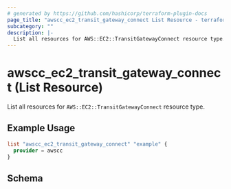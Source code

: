 ```yaml
---
# generated by https://github.com/hashicorp/terraform-plugin-docs
page_title: "awscc_ec2_transit_gateway_connect List Resource - terraform-provider-awscc"
subcategory: ""
description: |-
  List all resources for AWS::EC2::TransitGatewayConnect resource type.
---
```


# awscc_ec2_transit_gateway_connect (List Resource)

List all resources for `AWS::EC2::TransitGatewayConnect` resource type.

## Example Usage

```terraform
list "awscc_ec2_transit_gateway_connect" "example" {
  provider = awscc
}
```

<!-- schema generated by tfplugindocs -->
## Schema
